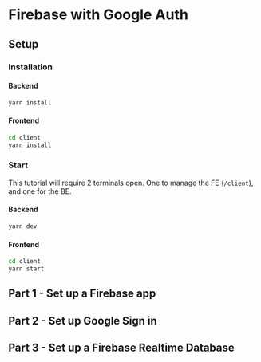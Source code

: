 # Firebase with Google Auth

## Setup

### Installation

#### Backend

```bash
yarn install
```

#### Frontend

```bash
cd client
yarn install
```

### Start

This tutorial will require 2 terminals open. One to manage the FE (`/client`), and one for the BE.

#### Backend

```bash
yarn dev
```

#### Frontend

```bash
cd client
yarn start
```

## Part 1 - Set up a Firebase app

## Part 2 - Set up Google Sign in

## Part 3 - Set up a Firebase Realtime Database
